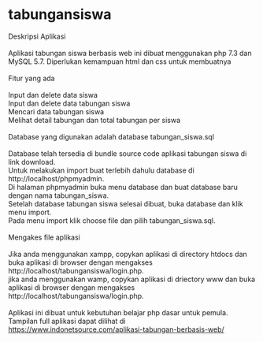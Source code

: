 # tabungansiswa
Deskripsi Aplikasi<br>
<br>
Aplikasi tabungan siswa berbasis web ini dibuat menggunakan php 7.3 dan MySQL 5.7. Diperlukan kemampuan html dan css untuk membuatnya<br>
<br>
Fitur yang ada<br>
<br>
Input dan delete data siswa </br>
Input dan delete data tabungan siswa<br>
Mencari data tabungan siswa</br>
Melihat detail tabungan dan total tabungan per siswa<br>
<br>
Database yang digunakan adalah database tabungan_siswa.sql<br>
<br>
Database telah tersedia di bundle source code aplikasi tabungan siswa di link download.<br>
Untuk melakukan import buat terlebih dahulu database di http://localhost/phpmyadmin.<br>
Di halaman phpmyadmin buka menu database dan buat database baru dengan nama tabungan_siswa.<br>
Setelah database tabungan siswa selesai dibuat, buka database dan klik menu import.<br>
Pada menu import klik choose file dan pilih tabungan_siswa.sql.<br>
<br>
Mengakes file aplikasi<br>
<br>
Jika anda menggunakan xampp, copykan aplikasi di directory htdocs dan buka aplikasi di browser dengan mengakses http://localhost/tabungansiswa/login.php.<br>
jika anda menggunakan wamp, copykan aplikasi di driectory www dan buka aplikasi di browser dengan mengakses http://localhost/tabungansiswa/login.php.<br>
<br>
Aplikasi ini dibuat untuk kebutuhan belajar php dasar untuk pemula.<br> Tampilan full aplikasi dapat dilihat di https://www.indonetsource.com/aplikasi-tabungan-berbasis-web/
